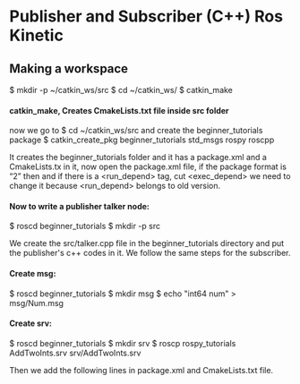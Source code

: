 # Publisher and Subscriber (C++) Ros Kinetic
## Making a workspace
$ mkdir -p ~/catkin_ws/src
$ cd ~/catkin_ws/
$ catkin_make
#### catkin_make, Creates CmakeLists.txt file inside src folder
now we go to $ cd ~/catkin_ws/src and create the beginner_tutorials package
$ catkin_create_pkg beginner_tutorials std_msgs rospy roscpp

It creates the beginner_tutorials folder and it has a package.xml and a CmakeLists.tx in it, now open the package.xml file, if the package format is “2” then <package format="2"> and if there is a <run_depend> tag, cut <exec_depend> we need to change it because <run_depend> belongs to old version.

#### Now to write a publisher talker node:
$ roscd beginner_tutorials
$ mkdir -p src

We create the src/talker.cpp file in the beginner_tutorials directory and put the publisher's c++ codes in it.
We follow the same steps for the subscriber.

#### Create msg:

$ roscd beginner_tutorials
$ mkdir msg
$ echo "int64 num" > msg/Num.msg

#### Create srv:
$ roscd beginner_tutorials
$ mkdir srv
$ roscp rospy_tutorials AddTwoInts.srv srv/AddTwoInts.srv

Then we add the following lines in package.xml and CmakeLists.txt file.



